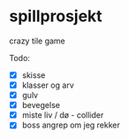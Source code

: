 # spillprosjekt

crazy tile game

Todo:

- [x] skisse
- [x] klasser og arv
- [x] gulv
- [x] bevegelse
- [x] miste liv / dø - collider
- [x] boss angrep om jeg rekker